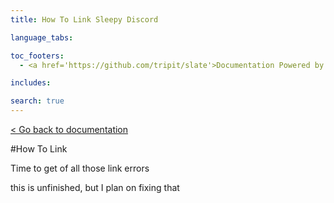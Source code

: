 ```yaml
---
title: How To Link Sleepy Discord 

language_tabs:

toc_footers:
  - <a href='https://github.com/tripit/slate'>Documentation Powered by Slate</a>

includes:

search: true
---
```

[< Go back to documentation](documentation.html)

#How To Link

<aside class="notice">
Time to get of all those link errors
</aside>

this is unfinished, but I plan on fixing that